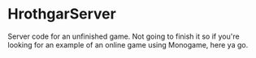 # HrothgarServer

Server code for an unfinished game. Not going to finish it so if you're looking for an example of an online game using Monogame, here ya go.
